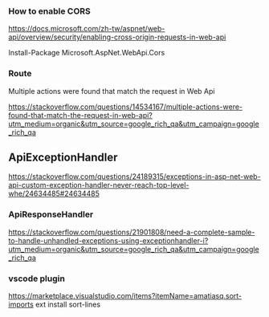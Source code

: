 ### How to enable CORS
https://docs.microsoft.com/zh-tw/aspnet/web-api/overview/security/enabling-cross-origin-requests-in-web-api

Install-Package Microsoft.AspNet.WebApi.Cors

### Route
Multiple actions were found that match the request in Web Api


https://stackoverflow.com/questions/14534167/multiple-actions-were-found-that-match-the-request-in-web-api?utm_medium=organic&utm_source=google_rich_qa&utm_campaign=google_rich_qa

## ApiExceptionHandler

https://stackoverflow.com/questions/24189315/exceptions-in-asp-net-web-api-custom-exception-handler-never-reach-top-level-whe/24634485#24634485


### ApiResponseHandler
https://stackoverflow.com/questions/21901808/need-a-complete-sample-to-handle-unhandled-exceptions-using-exceptionhandler-i?utm_medium=organic&utm_source=google_rich_qa&utm_campaign=google_rich_qa

### vscode plugin
https://marketplace.visualstudio.com/items?itemName=amatiasq.sort-imports
ext install sort-lines
